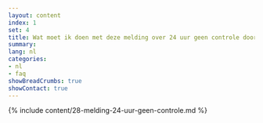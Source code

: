 ```yaml
---
layout: content
index: 1
set: 4
title: Wat moet ik doen met deze melding over 24 uur geen controle door de app? 
summary: 
lang: nl
categories:
- nl
- faq
showBreadCrumbs: true
showContact: true
---
```

{% include content/28-melding-24-uur-geen-controle.md %}
